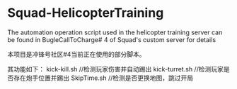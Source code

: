 # Squad-HelicopterTraining
The automation operation script used in the helicopter training server can be found in BugleCallToCharge# 4 of Squad's custom server for details

本项目是冲锋号社区#4当前正在使用的部分脚本。

其功能如下：
kick-kill.sh   //检测玩家伤害并自动踢出
kick-turret.sh  //检测玩家是否存在炮手位置并踢出
SkipTime.sh   //检测是否更换地图，跳过开局
